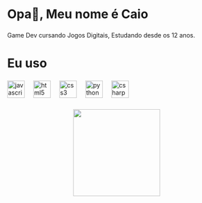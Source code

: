 <h1 align="left">Opa👋, Meu nome é Caio</h1>

###

<p align="left">Game Dev cursando Jogos Digitais, Estudando desde os 12 anos.</p>

###

<h1 align="left">Eu uso</h1>

###

<div align="left">
  <img src="https://cdn.jsdelivr.net/gh/devicons/devicon/icons/javascript/javascript-original.svg" height="40" alt="javascript logo"  />
  <img width="12" />
  <img src="https://cdn.jsdelivr.net/gh/devicons/devicon/icons/html5/html5-original.svg" height="40" alt="html5 logo"  />
  <img width="12" />
  <img src="https://cdn.jsdelivr.net/gh/devicons/devicon/icons/css3/css3-original.svg" height="40" alt="css3 logo"  />
  <img width="12" />
  <img src="https://cdn.jsdelivr.net/gh/devicons/devicon/icons/python/python-original.svg" height="40" alt="python logo"  />
  <img width="12" />
  <img src="https://cdn.jsdelivr.net/gh/devicons/devicon/icons/csharp/csharp-original.svg" height="40" alt="csharp logo"  />
</div>

###

<div align="center">
  <img height="200" src="https://camo.githubusercontent.com/067d7d92ceb82ef9867fc049b51db40988851d67c28975ed367a8e2bdfe840d5/68747470733a2f2f6d656469612e737469636b65727377696b692e6170702f6179616e6f6368616e2f323834383431372e3531322e77656270"  />
</div>

###
